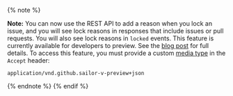 
{% note %}

**Note:** You can now use the REST API to add a reason when you lock an issue, and you will see lock reasons in responses that include issues or pull requests. You will also see lock reasons in `locked` events. This feature is currently available for developers to preview. See the [blog post](https://developer.github.com/changes/2018-01-10-lock-reason-api-preview) for full details. To access this feature, you must provide a custom [media type](/rest/overview/media-types) in the `Accept` header:

```
application/vnd.github.sailor-v-preview+json
```

{% endnote %}
{% endif %}
